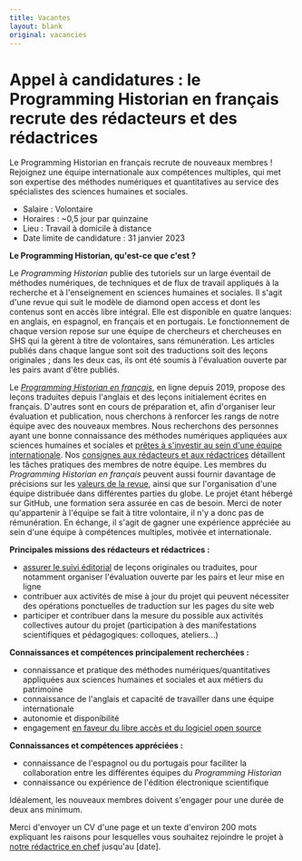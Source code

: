 ```yaml
---
title: Vacantes
layout: blank
original: vacancies
---
```


# Appel à candidatures : le Programming Historian en français recrute des rédacteurs et des rédactrices

Le Programming Historian en français recrute de nouveaux membres ! Rejoignez une équipe internationale aux compétences multiples, qui met son expertise des méthodes numériques et quantitatives au service des spécialistes des sciences humaines et sociales.

- Salaire : Volontaire
- Horaires : ~0,5 jour par quinzaine
- Lieu : Travail à domicile à distance
- Date limite de candidature : 31 janvier 2023

__Le Programming Historian, qu'est-ce que c'est ?__

Le _Programming Historian_ publie des tutoriels sur un large éventail de méthodes numériques, de techniques et de flux de travail appliqués à la recherche et à l'enseignement en sciences humaines et sociales. Il s'agit d'une revue qui suit le modèle de diamond open access et dont les contenus sont en accès libre intégral. Elle est disponible en quatre lanques: en anglais, en espagnol, en français et en portugais. Le fonctionnement de chaque version repose sur une équipe de chercheurs et chercheuses en SHS qui la gèrent à titre de volontaires, sans rémunération. Les articles publiés dans chaque langue sont soit des traductions soit des leçons originales ; dans les deux cas, ils ont été soumis à l'évaluation ouverte par les pairs avant d'être publiés.    

Le [_Programming Historian en français_](/fr), en ligne depuis 2019, propose des leçons traduites depuis l'anglais et des leçons initialement écrites en français. D'autres sont en cours de préparation et, afin d'organiser leur évaluation et publication, nous cherchons à renforcer les rangs de notre équipe avec des nouveaux membres. Nous recherchons des personnes ayant une bonne connaissance des méthodes numériques appliquées aux sciences humaines et sociales et [prêtes à s'investir au sein d'une équipe internationale](https://github.com/programminghistorian/jekyll/wiki/Privileges-and-Responsibilities-of-Membership). Nos [consignes aux rédacteurs et aux rédactrices](/fr/consignes-redacteurs) détaillent les tâches pratiques des membres de notre équipe. Les membres du _Programming Historian en français_ peuvent aussi fournir davantage de précisions sur les [valeurs de la revue](/fr/apropos), ainsi que sur l'organisation d'une équipe distribuée dans différentes parties du globe. Le projet étant hébergé sur GitHub, une formation sera assurée en cas de besoin. Merci de noter qu'appartenir à l'équipe se fait à titre volontaire, il n'y a donc pas de rémunération. En échange, il s'agit de gagner une expérience appréciée au sein d'une équipe à compétences multiples, motivée et internationale. 

__Principales missions des rédacteurs et rédactrices :__
- [assurer le suivi éditorial](/fr/consignes-redacteurs) de leçons originales ou traduites, pour notamment organiser l'évaluation ouverte par les pairs et leur mise en ligne
- contribuer aux activités de mise à jour du projet qui peuvent nécessiter des opérations ponctuelles de traduction sur les pages du site web
- participer et contribuer dans la mesure du possible aux activités collectives autour du projet (participation à des manifestations scientifiques et pédagogiques: colloques, ateliers...)

__Connaissances et compétences principalement recherchées :__
- connaissance et pratique des méthodes numériques/quantitatives appliquées aux sciences humaines et sociales et aux métiers du patrimoine
- connaissance de l'anglais et capacité de travailler dans une équipe internationale
- autonomie et disponibilité  
- engagement [en faveur du libre accès et du logiciel open source](/fr/apropos)   
 
__Connaissances et compétences appréciées :__
- connaissance de l'espagnol ou du portugais pour faciliter la collaboration entre les différentes équipes du _Programming Historian_
- connaissance ou expérience de l'édition électronique scientifique 

Idéalement, les nouveaux membres doivent s'engager pour une durée de deux ans minimum.

Merci d'envoyer un CV d'une page et un texte d'environ 200 mots expliquant les raisons pour lesquelles vous souhaitez rejoindre le projet à <a href="mailto:francais@programminghistorian.org ">notre rédactrice en chef</a> jusqu'au [date]. 

